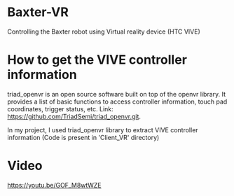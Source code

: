 # Baxter-VR
Controlling the Baxter robot using Virtual reality device (HTC VIVE)

# How to get the VIVE controller information
triad_openvr is an open source software built on top of the openvr library. It provides a list of basic functions to access controller information, touch pad coordinates, trigger status, etc. Link: https://github.com/TriadSemi/triad_openvr.git.

In my project, I used triad_openvr library to extract VIVE controller information (Code is present in 'Client_VR' directory)

# Video
https://youtu.be/GOF_M8wtWZE
